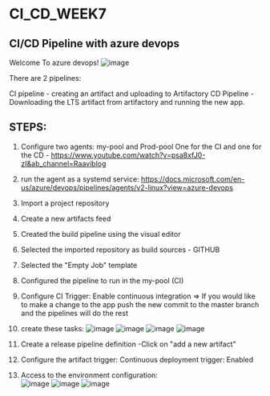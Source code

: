 # CI_CD_WEEK7
## CI/CD Pipeline with azure devops 

Welcome To azure devops!
![image](https://user-images.githubusercontent.com/71599740/139231659-f2e624e9-9b26-431d-91e8-84a2e4dd297a.png) 

There are 2 pipelines:

CI pipeline - creating an artifact and uploading to Artifactory
CD Pipeline - Downloading the LTS artifact from artifactory and running the new app.



## STEPS:
1. Configure two agents: my-pool and Prod-pool One for the CI and one for the CD - https://www.youtube.com/watch?v=psa8xfJ0-zI&ab_channel=Raaviblog
2. run the agent as a systemd service: https://docs.microsoft.com/en-us/azure/devops/pipelines/agents/v2-linux?view=azure-devops
3. Import a project repository
4. Create a new artifacts feed
5. Created the build pipeline using the visual editor
6. Selected the imported repository as build sources - GITHUB
7. Selected the "Empty Job" template
8. Configured the pipeline to run in the my-pool (CI)
9. Configure CI Trigger: Enable continuous integration   => If you would like to make a change to the app push the new commit to the master branch and the pipelines will do the rest
10. create these tasks:
![image](https://user-images.githubusercontent.com/71599740/139233845-698bdbe4-c297-4792-96c8-522a4a367bc0.png)
![image](https://user-images.githubusercontent.com/71599740/139233912-a8cb9cca-84ef-4b09-95c5-ed17bbf2cd68.png)
![image](https://user-images.githubusercontent.com/71599740/139233954-589d771a-327a-4360-ae28-b3ba018c878c.png)
![image](https://user-images.githubusercontent.com/71599740/139233973-58544222-45be-4ad5-81b9-53891409823e.png)

11. Create a release pipeline definition -Click on "add a new artifact"
12. Configure the artifact trigger: Continuous deployment trigger: Enabled
13. Access to the environment configuration: </br>
 ![image](https://user-images.githubusercontent.com/71599740/139234710-0491138e-be7d-4f43-88d6-89b1ab2a0ada.png)
 ![image](https://user-images.githubusercontent.com/71599740/139236417-9a0682e6-a2d9-4b12-81cb-0c2156db9918.png)
![image](https://user-images.githubusercontent.com/71599740/139236540-e65c591b-72e7-4896-a995-c73a101836ac.png)

